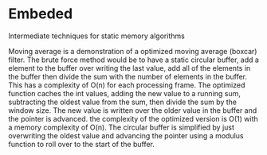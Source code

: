 # Embeded
Intermediate techniques for static memory algorithms 


Moving average is a demonstration of a optimized moving average (boxcar) filter. The brute force method would be to have a static circular buffer, add a element to the buffer over writing the last value, add all of the elements in the buffer
then divide the sum with the number of elements in the buffer. This has a complexity of O(n) for each processing frame. The optimized function caches the int values, adding the new value to a running sum, subtracting the oldest value from the sum, then divide the sum by the window size. The new value is written over the older value in the buffer and the pointer is advanced. the complexity of the optimized version is O(1) with a memory complexity of O(n). The circular buffer is simplified by just overwriting the oldest value and advancing the pointer using a modulus function to roll over to the start of the buffer. 
